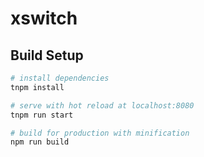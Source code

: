 # xswitch




## Build Setup

```bash
# install dependencies
tnpm install

# serve with hot reload at localhost:8080
tnpm run start

# build for production with minification
npm run build

```


